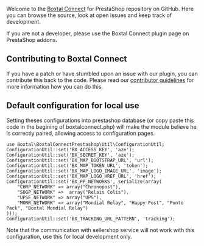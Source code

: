 Welcome to the <a href="https://www.boxtal.com/">Boxtal Connect</a> for PrestaShop repository on GitHub. Here you can browse the source, look at open issues and keep track of development.

If you are not a developer, please use the Boxtal Connect plugin page on PrestaShop addons.

## Contributing to Boxtal Connect
If you have a patch or have stumbled upon an issue with our plugin, you can contribute this back to the code. Please read our [contributor guidelines](https://github.com/Boxtale/boxtal-connect-prestashop/blob/master/.github/CONTRIBUTING.md) for more information how you can do this.

## Default configuration for local use
Setting theses configurations into prestashop database (or copy paste this code in the begining of boxtalconnect.php) will make the module believe he is correctly paired, allowing access to configuration pages.

```
use Boxtal\BoxtalConnectPrestashop\Util\ConfigurationUtil;
ConfigurationUtil::set('BX_ACCESS_KEY', 'aze');
ConfigurationUtil::set('BX_SECRET_KEY', 'aze');
ConfigurationUtil::set('BX_MAP_BOOTSTRAP_URL', 'url');
ConfigurationUtil::set('BX_MAP_TOKEN_URL', 'token');
ConfigurationUtil::set('BX_MAP_LOGO_IMAGE_URL', 'image');
ConfigurationUtil::set('BX_MAP_LOGO_HREF_URL', 'href');
ConfigurationUtil::set('BX_PP_NETWORKS', serialize(array(
    "CHRP_NETWORK" => array("Chronopost"),
    "SOGP_NETWORK" =>  array("Relais Colis"),
    "UPSE_NETWORK" => array("UPS"),
    "MONR_NETWORK" => array("Mondial Relay", "Happy Post", "Punto Pack", "Boxtal Mondial Relay")
)));
ConfigurationUtil::set('BX_TRACKING_URL_PATTERN', 'tracking');
```

Note that the communication with sellershop service will not work with this configuration, use this for local development only.
